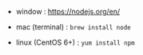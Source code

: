 
- window : https://nodejs.org/en/

- mac (terminal) : `brew install node`

- linux (CentOS 6+) : `yum install npm`
